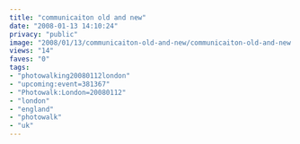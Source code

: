 ```yaml
---
title: "communicaiton old and new"
date: "2008-01-13 14:10:24"
privacy: "public"
image: "2008/01/13/communicaiton-old-and-new/communicaiton-old-and-new.jpg"
views: "14"
faves: "0"
tags:
- "photowalking20080112london"
- "upcoming:event=381367"
- "Photowalk:London=20080112"
- "london"
- "england"
- "photowalk"
- "uk"
---
```


